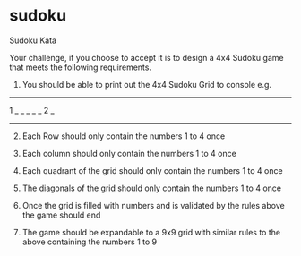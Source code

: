 # sudoku
Sudoku Kata

Your challenge, if you choose to accept it is to design a 4x4 Sudoku game that meets the following requirements.

1) You should be able to print out the 4x4 Sudoku Grid to console e.g.
_ _ _ _
1 _ _ _
_ _ 2 _
_ _ _ _

2) Each Row should only contain the numbers 1 to 4 once

3) Each column should only contain the numbers 1 to 4 once

4) Each quadrant of the grid should only contain the numbers 1 to 4 once

5) The diagonals of the grid should only contain the numbers 1 to 4 once

6) Once the grid is filled with numbers and is validated by the rules above the game should end

7) The game should be expandable to a 9x9 grid with similar rules to the above containing the numbers 1 to 9

